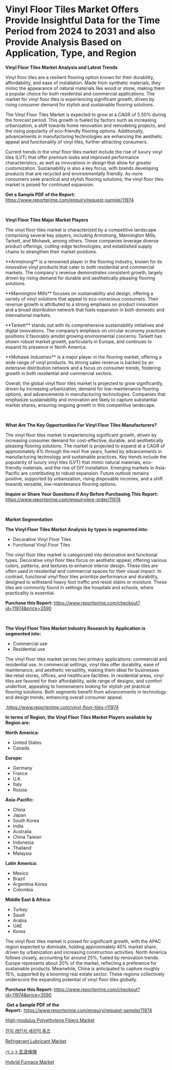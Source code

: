 <p><h1>Vinyl Floor Tiles Market Offers Provide Insightful Data for the Time Period from 2024 to 2031 and also Provide Analysis Based on Application, Type, and Region</h1></p><p><strong>Vinyl Floor Tiles Market Analysis and Latest Trends</strong></p>
<p><p>Vinyl floor tiles are a resilient flooring option known for their durability, affordability, and ease of installation. Made from synthetic materials, they mimic the appearance of natural materials like wood or stone, making them a popular choice for both residential and commercial applications. The market for vinyl floor tiles is experiencing significant growth, driven by rising consumer demand for stylish and sustainable flooring solutions.</p><p>The Vinyl Floor Tiles Market is expected to grow at a CAGR of 5.50% during the forecast period. This growth is fueled by factors such as increasing urbanization, a shift towards home renovation and remodeling projects, and the rising popularity of eco-friendly flooring options. Additionally, advancements in manufacturing technologies are enhancing the aesthetic appeal and functionality of vinyl tiles, further attracting consumers.</p><p>Current trends in the vinyl floor tiles market include the rise of luxury vinyl tiles (LVT) that offer premium looks and improved performance characteristics, as well as innovations in design that allow for greater customization. Sustainability is also a key focus, with brands developing products that are recycled and environmentally friendly. As more consumers seek practical and stylish flooring solutions, the vinyl floor tiles market is poised for continued expansion.</p></p>
<p><strong>Get a Sample PDF of the Report:&nbsp;</strong> <a href="https://www.reportprime.com/enquiry/request-sample/11974">https://www.reportprime.com/enquiry/request-sample/11974</a></p>
<p>&nbsp;</p>
<p><strong>Vinyl Floor Tiles Major Market Players</strong></p>
<p><p>The vinyl floor tiles market is characterized by a competitive landscape comprising several key players, including Armstrong, Mannington Mills, Tarkett, and Mohawk, among others. These companies leverage diverse product offerings, cutting-edge technologies, and established supply chains to strengthen their market positions.</p><p>**Armstrong** is a renowned player in the flooring industry, known for its innovative vinyl products that cater to both residential and commercial markets. The company's revenue demonstrates consistent growth, largely driven by rising demand for durable and aesthetically pleasing flooring solutions. </p><p>**Mannington Mills** focuses on sustainability and design, offering a variety of vinyl solutions that appeal to eco-conscious consumers. Their revenue growth is attributed to a strong emphasis on product innovation and a broad distribution network that fuels expansion in both domestic and international markets.</p><p>**Tarkett** stands out with its comprehensive sustainability initiatives and digital innovations. The company’s emphasis on circular economy practices positions it favorably amidst growing environmental concerns. Tarkett has shown robust market growth, particularly in Europe, and continues to expand its presence in North America.</p><p>**Mohawk Industries** is a major player in the flooring market, offering a wide range of vinyl products. Its strong sales revenue is backed by an extensive distribution network and a focus on consumer trends, fostering growth in both residential and commercial sectors.</p><p>Overall, the global vinyl floor tiles market is projected to grow significantly, driven by increasing urbanization, demand for low-maintenance flooring options, and advancements in manufacturing technologies. Companies that emphasize sustainability and innovation are likely to capture substantial market shares, ensuring ongoing growth in this competitive landscape.</p></p>
<p>&nbsp;</p>
<p><strong>What Are The Key Opportunities For Vinyl Floor Tiles Manufacturers?</strong></p>
<p><p>The vinyl floor tiles market is experiencing significant growth, driven by increasing consumer demand for cost-effective, durable, and aesthetically pleasing flooring solutions. The market is projected to expand at a CAGR of approximately 6% through the next five years, fueled by advancements in manufacturing technology and sustainable practices. Key trends include the popularity of luxury vinyl tiles (LVT) that mimic natural materials, eco-friendly materials, and the rise of DIY installation. Emerging markets in Asia-Pacific are contributing to robust expansion. Future outlook remains positive, supported by urbanization, rising disposable incomes, and a shift towards versatile, low-maintenance flooring options.</p></p>
<p><strong>Inquire or Share Your Questions If Any Before Purchasing This Report:</strong> <a href="https://www.reportprime.com/enquiry/pre-order/11974">https://www.reportprime.com/enquiry/pre-order/11974</a></p>
<p>&nbsp;</p>
<p><strong>Market Segmentation</strong></p>
<p><strong>The Vinyl Floor Tiles Market Analysis by types is segmented into:</strong></p>
<p><ul><li>Decorative Vinyl Floor Tiles</li><li>Functional Vinyl Floor Tiles</li></ul></p>
<p><p>The vinyl floor tiles market is categorized into decorative and functional types. Decorative vinyl floor tiles focus on aesthetic appeal, offering various colors, patterns, and textures to enhance interior design. These tiles are often used in residential and commercial spaces for their visual impact. In contrast, functional vinyl floor tiles prioritize performance and durability, designed to withstand heavy foot traffic and resist stains or moisture. These tiles are commonly found in settings like hospitals and schools, where practicality is essential.</p></p>
<p><strong>Purchase this Report:&nbsp;</strong><a href="https://www.reportprime.com/checkout?id=11974&price=3590">https://www.reportprime.com/checkout?id=11974&price=3590</a></p>
<p>&nbsp;</p>
<p><strong>The Vinyl Floor Tiles Market Industry Research by Application is segmented into:</strong></p>
<p><ul><li>Commercial use</li><li>Residential use</li></ul></p>
<p><p>The vinyl floor tiles market serves two primary applications: commercial and residential use. In commercial settings, vinyl tiles offer durability, ease of maintenance, and aesthetic versatility, making them ideal for businesses like retail stores, offices, and healthcare facilities. In residential areas, vinyl tiles are favored for their affordability, wide range of designs, and comfort underfoot, appealing to homeowners looking for stylish yet practical flooring solutions. Both segments benefit from advancements in technology and design trends, enhancing overall consumer appeal.</p></p>
<p><a href="https://www.reportprime.com/vinyl-floor-tiles-r11974">&nbsp;https://www.reportprime.com/vinyl-floor-tiles-r11974</a></p>
<p><strong>In terms of Region, the Vinyl Floor Tiles Market Players available by Region are:</strong></p>
<p>
    <p> <strong> North America: </strong>
        <ul>
            <li>United States</li>
            <li>Canada</li>
        </ul>
        </p> 
    <p> <strong> Europe: </strong>
        <ul>
            <li>Germany</li>
            <li>France</li>
            <li>U.K.</li>
            <li>Italy</li>
            <li>Russia</li>
        </ul>
        </p> 
    <p> <strong> Asia-Pacific: </strong>
        <ul>
            <li>China</li>
            <li>Japan</li>
            <li>South Korea</li>
            <li>India</li>
            <li>Australia</li>
            <li>China Taiwan</li>
            <li>Indonesia</li>
            <li>Thailand</li>
            <li>Malaysia</li>
        </ul>
        </p> 
    <p> <strong> Latin America: </strong>
        <ul>
            <li>Mexico</li>
            <li>Brazil</li>
            <li>Argentina Korea</li>
            <li>Colombia</li>
        </ul>
        </p> 
    <p> <strong> Middle East & Africa: </strong>
        <ul>
            <li>Turkey</li>
            <li>Saudi</li>
            <li>Arabia</li>
            <li>UAE</li>
            <li>Korea</li>
        </ul>
    </p>
    </p>
<p><p>The vinyl floor tiles market is poised for significant growth, with the APAC region expected to dominate, holding approximately 40% market share, driven by urbanization and increasing construction activities. North America follows closely, accounting for around 25%, fueled by renovation trends. Europe represents about 20% of the market, reflecting a preference for sustainable products. Meanwhile, China is anticipated to capture roughly 15%, supported by a booming real estate sector. These regions collectively underscore the expanding potential of vinyl floor tiles globally.</p></p>
<p><strong>Purchase this Report: </strong><a href="https://www.reportprime.com/checkout?id=11974&price=3590">https://www.reportprime.com/checkout?id=11974&price=3590</a></p>
<p>&nbsp;<strong>Get a Sample PDF of the Report:&nbsp;&nbsp;</strong><a href="https://www.reportprime.com/enquiry/request-sample/11974">https://www.reportprime.com/enquiry/request-sample/11974</a></p>
<p><strong></strong></p>
<p><p><a href="https://issuu.com/reportprime-2/docs/high-modulus-polyethylene-fibers-ma_f689fdcad4c818">High-modulus Polyethylene Fibers Market</a></p><p><a href="https://medium.com/@greggibson7876/%EC%A0%84%EC%9E%90%EB%A0%88%EC%9D%B8%EC%A7%80-%EC%84%B8%EB%9D%BC%EB%AF%B9-%ED%93%A8%EC%A6%88-%EC%8B%9C%EC%9E%A5-%EA%B8%80%EB%A1%9C%EB%B2%8C-%EC%8B%9C%EC%9E%A5-%ED%86%B5%EC%B0%B0%EB%A0%A5-%EB%B0%8F-%EC%A7%80%EC%97%AD-%EB%B6%84%EC%84%9D-2024-2031-187f5a03dd52">전자 레인지 세라믹 퓨즈</a></p><p><a href="https://github.com/guneycigdem35/Market-Research-Report-List-4/blob/main/refrigerant-lubricant-market.md">Refrigerant Lubricant Market</a></p><p><a href="https://medium.com/@oswaldheman9gu/%E3%83%9A%E3%83%83%E3%83%88%E7%94%9F%E6%B6%AF%E4%BF%9D%E9%99%BA%E5%B8%82%E5%A0%B4%E3%81%AE%E6%96%B0%E3%81%9F%E3%81%AA%E6%A9%9F%E4%BC%9A-2024%E5%B9%B4%E3%81%8B%E3%82%892031%E5%B9%B4%E3%81%BE%E3%81%A7%E3%81%AE%E6%8A%95%E8%B3%87%E5%AE%B6%E3%81%A8%E5%88%A9%E5%AE%B3%E9%96%A2%E4%BF%82%E8%80%85%E5%90%91%E3%81%91%E3%81%AE%E5%B8%82%E5%A0%B4%E5%88%86%E6%9E%90%E4%BA%88%E6%B8%AC-42ba7b75d5a5">ペット生涯保険</a></p><p><a href="https://medium.com/@irwingibson2023/hybrid-furnace-market-industry-landscape-growth-trajectories-and-global-markets-ab7d2b0bba98">Hybrid Furnace Market</a></p></p>